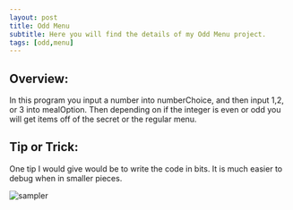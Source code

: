 ```yaml
---
layout: post
title: Odd Menu 
subtitle: Here you will find the details of my Odd Menu project. 
tags: [odd,menu]
---
```


## Overview:
In this program you input a number into numberChoice, and then input 1,2, or 3 into mealOption. 
Then depending on if the integer is even or odd you will get items off of the secret or the regular menu.

## Tip or Trick:
One tip I would give would be to write the code in bits. It is much easier to debug when in smaller pieces.

![sampler](https://luciasher.github.io/img/menu.png)
